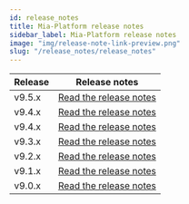```yaml
---
id: release_notes
title: Mia-Platform release notes
sidebar_label: Mia-Platform release notes
image: "img/release-note-link-preview.png"
slug: "/release_notes/release_notes"
---
```

| Release | Release notes                       |
| ------- |-------------------------------------|
| v9.5.x    | [Read the release notes](RN_v9-5/v9.5.0) |
| v9.4.x    | [Read the release notes](RN_v9-4/v9.4.3) |
| v9.4.x    | [Read the release notes](RN_v9-4/v9.4.2) |
| v9.3.x    | [Read the release notes](RN_v9-3/v9.3.0) |
| v9.2.x    | [Read the release notes](RN_v9-2/v9.2.1) |
| v9.1.x    | [Read the release notes](RN_v9-1/v9.1.0) |
| v9.0.x    | [Read the release notes](RN_v9-0/v9.0.1) |

<br/>
